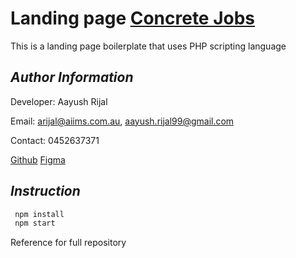 # Landing page [Concrete Jobs](www.concretejobs.com.au)

This is a landing page boilerplate that uses PHP scripting language

## _Author Information_

Developer: Aayush Rijal

Email: arijal@aiims.com.au, aayush.rijal99@gmail.com

Contact: 0452637371

[Github]()
[Figma](https://www.figma.com/file/eWX8qi0fsw3QXZJdb7ymWl/Untitled?node-id=0%3A1)

## _Instruction_

```bash
 npm install
 npm start
 ```

Reference for full repository
